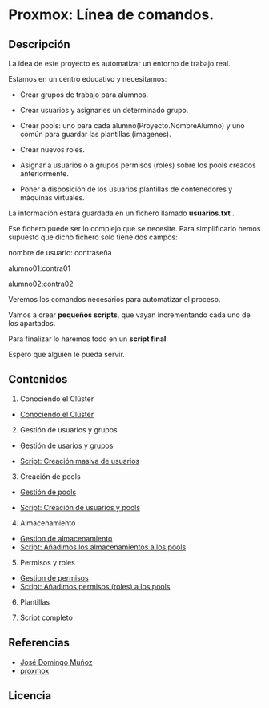 # Proxmox: Línea de comandos.
## Descripción

La idea de este proyecto es automatizar un entorno de trabajo real.

Estamos en un centro educativo y necesitamos:

- Crear grupos de trabajo para alumnos.

- Crear usuarios y asignarles un determinado grupo.

- Crear pools: uno para cada alumno(Proyecto.NombreAlumno) y uno común para guardar las plantillas (imagenes).

- Crear nuevos roles.

- Asignar a usuarios o a grupos permisos (roles) sobre los pools creados anteriormente.

- Poner a disposición de los usuarios plantillas de contenedores y máquinas virtuales.


La información estará guardada en un fichero llamado **usuarios.txt** .

Ese fichero puede ser lo complejo que se necesite. Para simplificarlo hemos supuesto que dicho fichero solo tiene dos campos:

nombre de usuario: contraseña

alumno01:contra01

alumno02:contra02


Veremos los comandos necesarios para automatizar el proceso.

Vamos a crear **pequeños scripts**, que vayan incrementando cada uno de los apartados.

Para finalizar lo haremos todo en un **script final**.

Espero que alguién le pueda servir.


## Contenidos
1. Conociendo el Clúster

  - [Conociendo el Clúster](modulo1/cluster.md)

2. Gestión de usuarios y grupos

  - [Gestión de usarios y grupos](modulo2/usuariosygrupos.md)

  - [Script: Creación masiva de usuarios](modulo2/creacionusuarios.md)

3. Creación de pools

 - [Gestión de pools](modulo3/gestionpools.md)
 
 - [Script: Creación de usuarios y pools](modulo3/creacionusuariospools.md)
 
4. Almacenamiento
  - [Gestion de almacenamiento](modulo4/gestionalmacenamiento.md)
  - [Script: Añadimos los almacenamientos a los pools](modulo4/creacionusuariospoolsalmacenamiento.md)
 
5. Permisos y roles
  - [Gestion de permisos](modulo5/gestionpermisos.md)
  - [Script: Añadimos permisos (roles) a los pools](modulo5/creacionusuariospoolsalmacenamientopermisos.md)

6. Plantillas

7. Script completo


## Referencias
  * [José Domingo Muñoz](https://plataforma.josedomingo.org/pledin/)
  * [proxmox](https://pve.proxmox.com/pve-docs/api-viewer)

## Licencia


